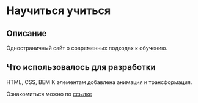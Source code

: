 # Научиться учиться


## Описание

Одностраничный сайт о современных подходах к обучению.


## Что использовалось для разработки

HTML, CSS, BEM
К элементам добавлена анимация и трансформация.


Ознакомиться можно по [ссылке](https://itwassoclear.github.io/learn-to-learn)
